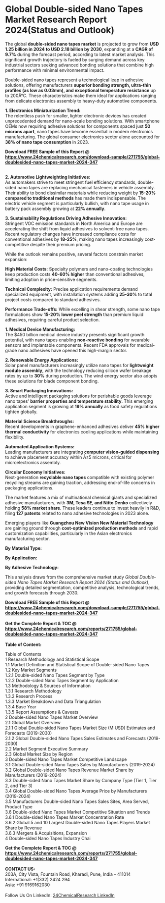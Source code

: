<h1>Global Double-sided Nano Tapes Market Research Report 2024(Status and Outlook)</h1><p>The global <strong>double-sided nano tapes market</strong> is projected to grow from <strong>USD 1.25 billion in 2024 to USD 2.18 billion by 2030</strong>, expanding at a <strong>CAGR of 9.7%</strong> during the forecast period, according to latest market analysis. This significant growth trajectory is fueled by surging demand across key industrial sectors seeking advanced bonding solutions that combine high performance with minimal environmental impact.</p><p>Double-sided nano tapes represent a technological leap in adhesive solutions, offering manufacturers <strong>superior bonding strength, ultra-thin profiles (as low as 0.03mm), and exceptional temperature resistance</strong> up to 200Â°C. These characteristics make them ideal for applications ranging from delicate electronics assembly to heavy-duty automotive components.</p><p><strong>1. Electronics Miniaturization Trend:</strong><br>
The relentless push for smaller, lighter electronic devices has created unprecedented demand for nano-scale bonding solutions. With smartphone OEMs now requiring adhesive solutions for components spaced just <strong>50 microns apart</strong>, nano tapes have become essential in modern electronics manufacturing. The global consumer electronics sector alone accounted for <strong>38% of nano tape consumption</strong> in 2023.</p><div><b>Download FREE Sample of this Report @ 
            <a href="https://www.24chemicalresearch.com/download-sample/271755/global-doublesided-nano-tapes-market-2024-347">
            https://www.24chemicalresearch.com/download-sample/271755/global-doublesided-nano-tapes-market-2024-347</a></b></div><br><p><strong>2. Automotive Lightweighting Initiatives:</strong><br>
As automakers strive to meet stringent fuel efficiency standards, double-sided nano tapes are replacing mechanical fasteners in vehicle assembly. Their ability to bond dissimilar materials while reducing weight by <strong>15-20% compared to traditional methods</strong> has made them indispensable. The electric vehicle segment is particularly bullish, with nano tape usage in battery pack assembly growing at <strong>22% annually</strong>.</p><p><strong>3. Sustainability Regulations Driving Adhesive Innovation:</strong><br>
Stringent VOC emission standards in North America and Europe are accelerating the shift from liquid adhesives to solvent-free nano tapes. Recent regulatory changes have increased compliance costs for conventional adhesives by <strong>18-25%</strong>, making nano tapes increasingly cost-competitive despite their premium pricing.</p><p>While the outlook remains positive, several factors constrain market expansion:</p><p><strong>High Material Costs:</strong> Specialty polymers and nano-coating technologies keep production costs <strong>40-60% higher</strong> than conventional adhesives, limiting adoption in price-sensitive segments.</p><p><strong>Technical Complexity:</strong> Precise application requirements demand specialized equipment, with installation systems adding <strong>25-30%</strong> to total project costs compared to standard adhesives.</p><p><strong>Performance Trade-offs:</strong> While excelling in shear strength, some nano tape formulations show <strong>15-20% lower peel strength</strong> than premium liquid adhesives, requiring careful product selection.</p><p><strong>1. Medical Device Manufacturing:</strong><br>
The $450 billion medical device industry presents significant growth potential, with nano tapes enabling <strong>non-reactive bonding</strong> for wearable sensors and implantable components. Recent FDA approvals for medical-grade nano adhesives have opened this high-margin sector.</p><p><strong>2. Renewable Energy Applications:</strong><br>
Solar panel manufacturers increasingly utilize nano tapes for <strong>lightweight module assembly</strong>, with the technology reducing silicon wafer breakage rates by up to <strong>30%</strong> during production. The wind energy sector also adopts these solutions for blade component bonding.</p><p><strong>3. Smart Packaging Innovations:</strong><br>
Active and intelligent packaging solutions for perishable goods leverage nano tapes' <strong>barrier properties and temperature stability</strong>. This emerging application segment is growing at <strong>19% annually</strong> as food safety regulations tighten globally.</p><p><strong>Material Science Breakthroughs:</strong><br>
	Recent developments in graphene-enhanced adhesives deliver <strong>45% higher thermal conductivity</strong> for electronics cooling applications while maintaining flexibility.</p><p><strong>Automated Application Systems:</strong><br>
	Leading manufacturers are integrating <strong>computer vision-guided dispensing</strong> to achieve placement accuracy within Â±5 microns, critical for microelectronics assembly.</p><p><strong>Circular Economy Initiatives:</strong><br>
	Next-generation <strong>recyclable nano tapes</strong> compatible with existing polymer recycling streams are gaining traction, addressing end-of-life concerns in packaging applications.</p><p>The market features a mix of multinational chemical giants and specialized adhesive manufacturers, with <strong>3M, Tesa SE, and Nitto Denko</strong> collectively holding <strong>58% market share</strong>. These leaders continue to invest heavily in R&amp;D, filing <strong>127 patents</strong> related to nano adhesive technologies in 2023 alone.</p><p>Emerging players like <strong>Guangzhou New Vision New Material Technology</strong> are gaining ground through <strong>cost-optimized production methods</strong> and rapid customization capabilities, particularly in the Asian electronics manufacturing sector.</p><p><strong>By Material Type:</strong></p><p><strong>By Application:</strong></p><p><strong>By Adhesive Technology:</strong></p><p>This analysis draws from the comprehensive market study <em>Global Double-sided Nano Tapes Market Research Report 2024 (Status and Outlook)</em>, providing detailed segmentation, competitive analysis, technological trends, and growth forecasts through 2030.</p><div><b>Download FREE Sample of this Report @ 
            <a href="https://www.24chemicalresearch.com/download-sample/271755/global-doublesided-nano-tapes-market-2024-347">
            https://www.24chemicalresearch.com/download-sample/271755/global-doublesided-nano-tapes-market-2024-347</a></b></div><br><div><b>Get the Complete Report & TOC @ 
            <a href="https://www.24chemicalresearch.com/reports/271755/global-doublesided-nano-tapes-market-2024-347">
            https://www.24chemicalresearch.com/reports/271755/global-doublesided-nano-tapes-market-2024-347</a></b></div><br>
            <b>Table of Content:</b><p>Table of Contents<br />
1 Research Methodology and Statistical Scope<br />
1.1 Market Definition and Statistical Scope of Double-sided Nano Tapes<br />
1.2 Key Market Segments<br />
1.2.1 Double-sided Nano Tapes Segment by Type<br />
1.2.2 Double-sided Nano Tapes Segment by Application<br />
1.3 Methodology & Sources of Information<br />
1.3.1 Research Methodology<br />
1.3.2 Research Process<br />
1.3.3 Market Breakdown and Data Triangulation<br />
1.3.4 Base Year<br />
1.3.5 Report Assumptions & Caveats<br />
2 Double-sided Nano Tapes Market Overview<br />
2.1 Global Market Overview<br />
2.1.1 Global Double-sided Nano Tapes Market Size (M USD) Estimates and Forecasts (2019-2030)<br />
2.1.2 Global Double-sided Nano Tapes Sales Estimates and Forecasts (2019-2030)<br />
2.2 Market Segment Executive Summary<br />
2.3 Global Market Size by Region<br />
3 Double-sided Nano Tapes Market Competitive Landscape<br />
3.1 Global Double-sided Nano Tapes Sales by Manufacturers (2019-2024)<br />
3.2 Global Double-sided Nano Tapes Revenue Market Share by Manufacturers (2019-2024)<br />
3.3 Double-sided Nano Tapes Market Share by Company Type (Tier 1, Tier 2, and Tier 3)<br />
3.4 Global Double-sided Nano Tapes Average Price by Manufacturers (2019-2024)<br />
3.5 Manufacturers Double-sided Nano Tapes Sales Sites, Area Served, Product Type<br />
3.6 Double-sided Nano Tapes Market Competitive Situation and Trends<br />
3.6.1 Double-sided Nano Tapes Market Concentration Rate<br />
3.6.2 Global 5 and 10 Largest Double-sided Nano Tapes Players Market Share by Revenue<br />
3.6.3 Mergers & Acquisitions, Expansion<br />
4 Double-sided Nano Tapes Industry Chai</p><div><b>Get the Complete Report & TOC @ 
            <a href="https://www.24chemicalresearch.com/reports/271755/global-doublesided-nano-tapes-market-2024-347">
            https://www.24chemicalresearch.com/reports/271755/global-doublesided-nano-tapes-market-2024-347</a></b></div><br><b>CONTACT US:</b><br>
            203A, City Vista, Fountain Road, Kharadi, Pune, India - 411014<br>
            International: +1(332) 2424 294<br>
            Asia: +91 9169162030 <br><br>
            Follow Us On LinkedIn: <a href="https://www.linkedin.com/company/24chemicalresearch/">24ChemicalResearch LinkedIn</a>